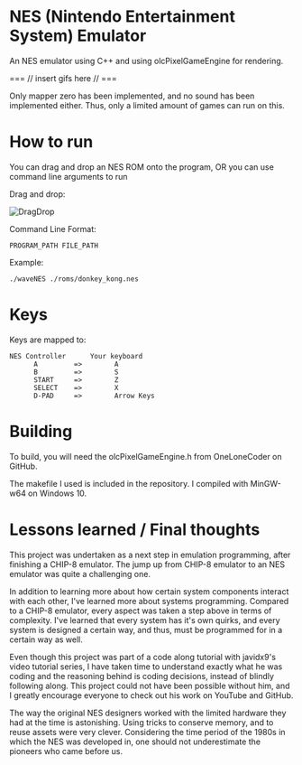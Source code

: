 # NES (Nintendo Entertainment System) Emulator
An NES emulator using C++ and using olcPixelGameEngine for rendering.

=== // insert gifs here // ===

Only mapper zero has been implemented, and no sound has been implemented either. Thus, only a limited amount of games can run on this.

# How to run
You can drag and drop an NES ROM onto the program, OR you can use command line arguments to run

Drag and drop:

![DragDrop](drag_n_drop.gif)

Command Line Format:

    PROGRAM_PATH FILE_PATH
    
Example:

    ./waveNES ./roms/donkey_kong.nes

    
# Keys
Keys are mapped to:

    NES Controller      Your keyboard
          A         =>        A
          B         =>        S
          START     =>        Z
          SELECT    =>        X
          D-PAD     =>        Arrow Keys

# Building
To build, you will need the olcPixelGameEngine.h from OneLoneCoder on GitHub.

The makefile I used is included in the repository. I compiled with MinGW-w64 on Windows 10.

# Lessons learned / Final thoughts
This project was undertaken as a next step in emulation programming, after finishing a CHIP-8 emulator. The jump up from CHIP-8 emulator to an NES emulator was quite a challenging one.

In addition to learning more about how certain system components interact with each other, I've learned more about systems programming. Compared to a CHIP-8 emulator, every aspect was taken a step above in terms of complexity. I've learned that every system has it's own quirks, and every system is designed a certain way, and thus, must be programmed for in a certain way as well.

Even though this project was part of a code along tutorial with javidx9's video tutorial series, I have taken time to understand exactly what he was coding and the reasoning behind is coding decisions, instead of blindly following along. This project could not have been possible without him, and I greatly encourage everyone to check out his work on YouTube and GitHub.

The way the original NES designers worked with the limited hardware they had at the time is astonishing. Using tricks to conserve memory, and to reuse assets were very clever. Considering the time period of the 1980s in which the NES was developed in, one should not underestimate the pioneers who came before us.
